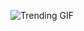 
<!-- GIF_SECTION -->
![Trending GIF](https://media2.giphy.com/media/v1.Y2lkPThiYjIxNzcyYndvZ3JyamNwZ2lmMG0wMHRjNWJsMHdsYXByaWoycHY0MTFqZjNoaiZlcD12MV9naWZzX3NlYXJjaCZjdD1n/gmg7s5bBQzlN6/giphy.gif)
<!-- END_GIF_SECTION -->
